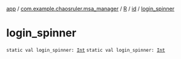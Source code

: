 [app](../../../index.md) / [com.example.chaosruler.msa_manager](../../index.md) / [R](../index.md) / [id](index.md) / [login_spinner](.)

# login_spinner

`static val login_spinner: `[`Int`](https://kotlinlang.org/api/latest/jvm/stdlib/kotlin/-int/index.html)
`static val login_spinner: `[`Int`](https://kotlinlang.org/api/latest/jvm/stdlib/kotlin/-int/index.html)